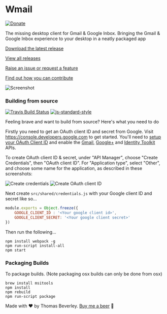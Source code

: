 # Wmail

[![Donate](https://liberapay.com/assets/widgets/donate.svg)](https://liberapay.com/Thomas101/donate)

The missing desktop client for Gmail & Google Inbox. Bringing the Gmail & Google Inbox experience to your desktop in a neatly packaged app

[Download the latest release](http://thomas101.github.io/wmail/download)

[View all releases](https://github.com/Thomas101/wmail/releases)

[Raise an issue or request a feature](https://github.com/Thomas101/wmail/issues)

[Find out how you can contribute](https://github.com/Thomas101/wmail/wiki/Contributing)

![Screenshot](https://raw.githubusercontent.com/Thomas101/wmail/master/github_images/screenshot1.png "Screenshot")


### Building from source

[![Travis Build Status](https://img.shields.io/travis/Thomas101/wmail.svg)](http://travis-ci.org/Thomas101/wmail)
[![js-standard-style](https://img.shields.io/badge/code%20style-standard-brightgreen.svg)](http://standardjs.com/)

Feeling brave and want to build from source? Here's what you need to do

Firstly you need to get an OAuth client ID and secret from Google.
Visit https://console.developers.google.com to get started.
You'll need to [setup your OAuth Client ID](https://console.developers.google.com/apis/credentials) and enable the [Gmail](https://console.developers.google.com/apis/api/gmail/overview), [Google+](https://console.developers.google.com/apis/api/plus/overview) and [Identity Toolkit](https://console.developers.google.com/apis/api/identitytoolkit/overview) APIs.

To create OAuth client ID & secret, under "API Manager", choose "Create Credentials", then "OAuth client ID".
For "Application type", select "Other", and choose some name for the application, as described in these screenshots:

![Create credentials](https://raw.githubusercontent.com/Thomas101/wmail/master/github_images/gdc-create-credentials.png "Create Credentials")
![Create OAuth client ID](https://raw.githubusercontent.com/Thomas101/wmail/master/github_images/gdc-oauth-client-id-creation.png "Create OAuth Client ID")

Next create `src/shared/credentials.js` with your Google client ID and secret like so...

```js
module.exports = Object.freeze({
	GOOGLE_CLIENT_ID : '<Your google client id>',
	GOOGLE_CLIENT_SECRET: '<Your google client secret>'
})
```

Then run the following...

```
npm install webpack -g
npm run-script install-all
npm start
```

### Packaging Builds

To package builds. (Note packaging osx builds can only be done from osx)
```
brew install msitools
npm install
npm rebuild
npm run-script package
```


Made with ♥ by Thomas Beverley. [Buy me a beer](https://www.paypal.me/ThomasBeverley) &#127866;
